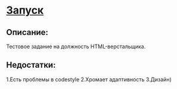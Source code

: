 # [Запуск](https://fosofou.github.io/iPOS-/)

## Описание:
Тестовое задание на должность HTML-верстальщика.

## Недостатки:
1.Есть проблемы в codestylе
2.Хромает адаптивность
3.Дизайн)





